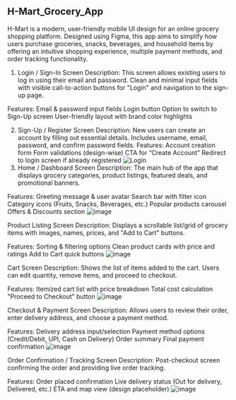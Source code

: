 ## H-Mart_Grocery_App
H-Mart is a modern, user-friendly mobile UI design for an online grocery shopping platform. Designed using Figma, this app aims to simplify how users purchase groceries, snacks, beverages, and household items by offering an intuitive shopping experience, multiple payment methods, and order tracking functionality.

1. Login / Sign-In Screen
Description: This screen allows existing users to log in using their email and password. Clean and minimal input fields with visible call-to-action buttons for "Login" and navigation to the sign-up page.

Features:
Email & password input fields
Login button
Option to switch to Sign-Up screen
User-friendly layout with brand color highlights

2. Sign-Up / Register Screen
Description: New users can create an account by filling out essential details. Includes username, email, password, and confirm password fields.
Features:
Account creation form
Form validations (design-wise)
CTA for “Create Account”
Redirect to login screen if already registered
![Login](https://github.com/user-attachments/assets/da43a90b-fa20-4f30-b66c-49a7e96e76c6)
3. Home / Dashboard Screen
Description: The main hub of the app that displays grocery categories, product listings, featured deals, and promotional banners.

Features:
Greeting message & user avatar
Search bar with filter icon
Category icons (Fruits, Snacks, Beverages, etc.)
Popular products carousel
Offers & Discounts section
![image](https://github.com/user-attachments/assets/4b3406a9-bb26-46db-aae3-7c417f4bc949)

Product Listing Screen
Description: Displays a scrollable list/grid of grocery items with images, names, prices, and "Add to Cart" buttons.

Features:
Sorting & filtering options
Clean product cards with price and ratings
Add to Cart quick buttons
![image](https://github.com/user-attachments/assets/1e2a7b20-4901-49eb-a106-f4d78de35b1d)

Cart Screen
Description: Shows the list of items added to the cart. Users can edit quantity, remove items, and proceed to checkout.

Features:
Itemized cart list with price breakdown
Total cost calculation
"Proceed to Checkout" button
![image](https://github.com/user-attachments/assets/67c69b42-9d6f-4970-8aa1-d4021bbbd394)

 Checkout & Payment Screen
Description: Allows users to review their order, enter delivery address, and choose a payment method.

Features:
Delivery address input/selection
Payment method options (Credit/Debit, UPI, Cash on Delivery)
Order summary
Final payment confirmation
![image](https://github.com/user-attachments/assets/6b35f278-fd39-42fb-a5a1-019174e4c2f4)

Order Confirmation / Tracking Screen
Description: Post-checkout screen confirming the order and providing live order tracking.

Features:
Order placed confirmation
Live delivery status (Out for delivery, Delivered, etc.)
ETA and map view (design placeholder)
![image](https://github.com/user-attachments/assets/b6bd521d-abbd-48fa-8ed2-15da7e4f69fa)
